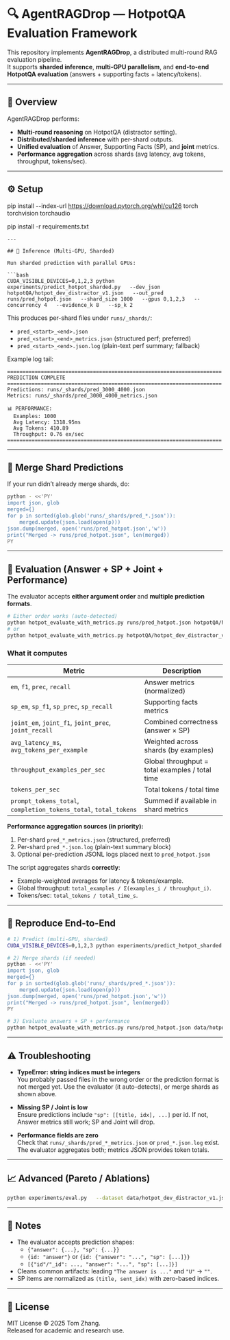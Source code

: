 # 🔍 AgentRAGDrop — HotpotQA Evaluation Framework

This repository implements **AgentRAGDrop**, a distributed multi-round RAG evaluation pipeline.  
It supports **sharded inference**, **multi-GPU parallelism**, and **end-to-end HotpotQA evaluation** (answers + supporting facts + latency/tokens).

---

## 🧭 Overview

AgentRAGDrop performs:
- **Multi-round reasoning** on HotpotQA (distractor setting).
- **Distributed/sharded inference** with per-shard outputs.
- **Unified evaluation** of Answer, Supporting Facts (SP), and **joint** metrics.
- **Performance aggregation** across shards (avg latency, avg tokens, throughput, tokens/sec).

---

## ⚙️ Setup

pip install --index-url https://download.pytorch.org/whl/cu126   torch torchvision torchaudio

pip install -r requirements.txt
```
---

## 🚀 Inference (Multi-GPU, Sharded)

Run sharded prediction with parallel GPUs:

```bash
CUDA_VISIBLE_DEVICES=0,1,2,3 python experiments/predict_hotpot_sharded.py   --dev_json hotpotQA/hotpot_dev_distractor_v1.json   --out_pred runs/pred_hotpot.json   --shard_size 1000   --gpus 0,1,2,3   --concurrency 4   --evidence_k 8   --sp_k 2
```

This produces per-shard files under `runs/_shards/`:

- `pred_<start>_<end>.json`
- `pred_<start>_<end>_metrics.json` (structured perf; preferred)
- `pred_<start>_<end>.json.log` (plain-text perf summary; fallback)

Example log tail:

```
======================================================================
PREDICTION COMPLETE
======================================================================
Predictions: runs/_shards/pred_3000_4000.json
Metrics: runs/_shards/pred_3000_4000_metrics.json

📊 PERFORMANCE:
  Examples: 1000
  Avg Latency: 1318.95ms
  Avg Tokens: 410.89
  Throughput: 0.76 ex/sec
======================================================================
```

---

## 🔗 Merge Shard Predictions

If your run didn’t already merge shards, do:

```bash
python - <<'PY'
import json, glob
merged={}
for p in sorted(glob.glob('runs/_shards/pred_*.json')):
    merged.update(json.load(open(p)))
json.dump(merged, open('runs/pred_hotpot.json','w'))
print("Merged -> runs/pred_hotpot.json", len(merged))
PY
```

---

## 🧮 Evaluation (Answer + SP + Joint + Performance)

The evaluator accepts **either argument order** and **multiple prediction formats**.

```bash
# Either order works (auto-detected)
python hotpot_evaluate_with_metrics.py runs/pred_hotpot.json hotpotQA/hotpot_dev_distractor_v1.json
# or
python hotpot_evaluate_with_metrics.py hotpotQA/hotpot_dev_distractor_v1.json runs/pred_hotpot.json
```

### What it computes

| Metric | Description |
|---|---|
| `em`, `f1`, `prec`, `recall` | Answer metrics (normalized) |
| `sp_em`, `sp_f1`, `sp_prec`, `sp_recall` | Supporting facts metrics |
| `joint_em`, `joint_f1`, `joint_prec`, `joint_recall` | Combined correctness (answer × SP) |
| `avg_latency_ms`, `avg_tokens_per_example` | Weighted across shards (by examples) |
| `throughput_examples_per_sec` | Global throughput = total examples / total time |
| `tokens_per_sec` | Total tokens / total time |
| `prompt_tokens_total`, `completion_tokens_total`, `total_tokens` | Summed if available in shard metrics |

**Performance aggregation sources (in priority):**
1. Per-shard `pred_*_metrics.json` (structured, preferred)
2. Per-shard `pred_*.json.log` (plain-text summary block)
3. Optional per-prediction JSONL logs placed next to `pred_hotpot.json`

The script aggregates shards **correctly**:
- Example-weighted averages for latency & tokens/example.
- Global throughput: `total_examples / Σ(examples_i / throughput_i)`.
- Tokens/sec: `total_tokens / total_time_s`.

---

## 🧪 Reproduce End-to-End

```bash
# 1) Predict (multi-GPU, sharded)
CUDA_VISIBLE_DEVICES=0,1,2,3 python experiments/predict_hotpot_sharded.py   --dev_json data/hotpot_dev_distractor_v1.json   --out_pred runs/pred_hotpot.json   --shard_size 1000   --gpus 0,1,2,3   --concurrency 3   --evidence_k 8 --sp_k 2

# 2) Merge shards (if needed)
python - <<'PY'
import json, glob
merged={}
for p in sorted(glob.glob('runs/_shards/pred_*.json')):
    merged.update(json.load(open(p)))
json.dump(merged, open('runs/pred_hotpot.json','w'))
print("Merged -> runs/pred_hotpot.json", len(merged))
PY

# 3) Evaluate answers + SP + performance
python hotpot_evaluate_with_metrics.py runs/pred_hotpot.json data/hotpot_dev_distractor_v1.json
```

---

## ⚠️ Troubleshooting

- **TypeError: string indices must be integers**  
  You probably passed files in the wrong order or the prediction format is not merged yet. Use the evaluator (it auto-detects), or merge shards as shown above.

- **Missing SP / Joint is low**  
  Ensure predictions include `"sp": [[title, idx], ...]` per id. If not, Answer metrics still work; SP and Joint will drop.

- **Performance fields are zero**  
  Check that `runs/_shards/pred_*_metrics.json` or `pred_*.json.log` exist. The evaluator aggregates both; metrics JSON provides token totals.

---

## 📈 Advanced (Pareto / Ablations)

```bash
python experiments/eval.py   --dataset data/hotpot_dev_distractor_v1.json   --pruners "none,heuristic,greedy"   --budget-sweep-tokens "0,400,800,1200"   --out results/pareto_data.csv
```

---

## 🧠 Notes

- The evaluator accepts prediction shapes:
  - `{"answer": {...}, "sp": {...}}`
  - `{id: "answer"}` or `{id: {"answer": "...", "sp": [...]}}`
  - `[{"id"/"_id": ..., "answer": "...", "sp": [...]}]`
- Cleans common artifacts: leading `"The answer is ..."` and `"U"` → `""`.
- SP items are normalized as `(title, sent_idx)` with zero-based indices.

---

## 📜 License

MIT License © 2025 Tom Zhang.  
Released for academic and research use.
